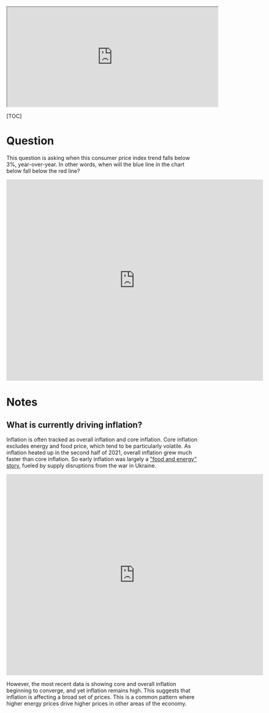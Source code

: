 <iframe src="https://www.metaculus.com/questions/embed/13997/" width="550" height="260"></iframe>


[TOC]

# Question

This question is asking when this consumer price index trend falls below 3%, year-over-year. In other words, when will the blue line in the chart below fall below the red line? 

<iframe src="https://fred.stlouisfed.org/graph/graph-landing.php?g=XNbB&width=670&height=475" scrolling="no" frameborder="0" style="overflow:hidden; width:670px; height:525px;" allowTransparency="true" loading="lazy"></iframe>

# Notes

## What is currently driving inflation?

Inflation is often tracked as overall inflation and core inflation. Core inflation excludes energy and food price, which tend to be particularly volatile. As inflation heated up in the second half of 2021, overall inflation grew much faster than core inflation. So early inflation was largely a ["food and energy" story](https://www.imf.org/en/Blogs/Articles/2022/09/09/cotw-how-food-and-energy-are-driving-the-global-inflation-surge), fueled by supply disruptions from the war in Ukraine.

<iframe src="https://fred.stlouisfed.org/graph/graph-landing.php?g=XNcf&width=670&height=475" scrolling="no" frameborder="0" style="overflow:hidden; width:670px; height:525px;" allowTransparency="true" loading="lazy"></iframe>

However, the most recent data is showing core and overall inflation beginning to converge, and yet inflation remains high. This suggests that inflation is affecting a broad set of prices. This is a common pattern where higher energy prices drive higher prices in other areas of the economy.

​     
